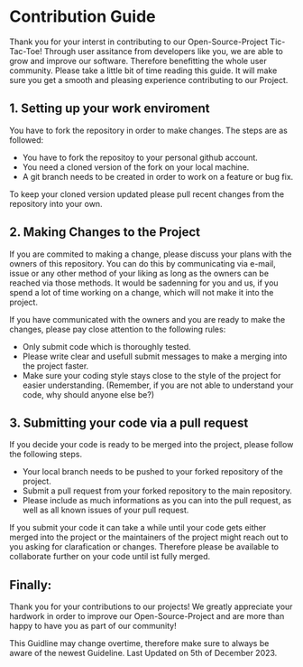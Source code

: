 # Contribution Guide
Thank you for your interst in contributing to our Open-Source-Project Tic-Tac-Toe!
Through user assitance from developers like you, we are able to grow and improve our software. Therefore benefitting the whole user community.
Please take a little bit of time reading this guide. It will make sure you get a smooth and pleasing experience contributing to our Project.

## 1. Setting up your work enviroment
You have to fork the repository in order to make changes. 
The steps are as followed:
- You have to fork the repositoy to your personal github account.
- You need a cloned version of the fork on your local machine.
- A git branch needs to be created in order to work on a feature or bug fix.

To keep your cloned version updated please pull recent changes from the repository into your own.

## 2. Making Changes to the Project
If you are commited to making a change, please discuss your plans with the owners of this repository.
You can do this by communicating via e-mail, issue or any other method of your liking as long as the owners
can be reached via those methods.
It would be sadenning for you and us, if you spend a lot of time working on a change, which will not make it into the project.

If you have communicated with the owners and you are ready to make the changes, 
please pay close attention to the following rules:
- Only submit code which is thoroughly tested.
- Please write clear and usefull submit messages to make a merging into the project faster.
- Make sure your coding style stays close to the style of the project for easier understanding. (Remember, if you are not able to understand your code, why should anyone else be?)

## 3. Submitting your code via a pull request
If you decide your code is ready to be merged into the project, please follow the following steps.
- Your local branch needs to be pushed to your forked repository of the project.
- Submit a pull request from your forked repository to the main repository.
- Please include as much informations as you can into the pull request, as well as all known issues of your pull request.

If you submit your code it can take a while until your code gets either merged into the project or the maintainers of the project might reach out to you asking for clarafication or changes.
Therefore please be available to collaborate further on your code until ist fully merged.

## Finally:
Thank you for your contributions to our projects! 
We greatly appreciate your hardwork in order to improve our Open-Source-Project and are more than happy to have you as part of our community!

This Guidline may change overtime, therefore make sure to always be aware of the newest Guideline.
Last Updated on 5th of December 2023.
